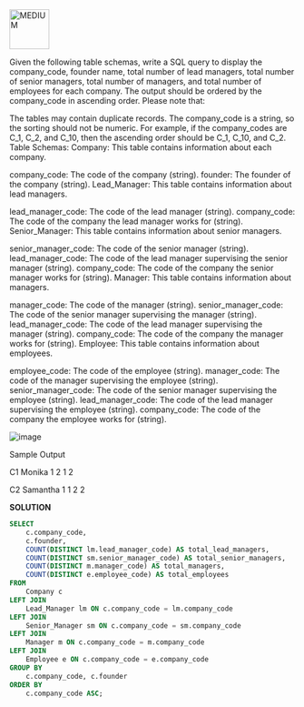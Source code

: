 <img src="https://img.shields.io/badge/MEDIUM-orange" alt="MEDIUM" width="70"> 
  
Given the following table schemas, write a SQL query to display the company_code, founder name, total number of lead managers, total number of senior managers, total number of managers, and total number of employees for each company. The output should be ordered by the company_code in ascending order. Please note that:

The tables may contain duplicate records.
The company_code is a string, so the sorting should not be numeric. For example, if the company_codes are C_1, C_2, and C_10, then the ascending order should be C_1, C_10, and C_2.
Table Schemas:
Company: This table contains information about each company.
 
company_code: The code of the company (string).
founder: The founder of the company (string).
Lead_Manager: This table contains information about lead managers.

lead_manager_code: The code of the lead manager (string).
company_code: The code of the company the lead manager works for (string).
Senior_Manager: This table contains information about senior managers.
 
senior_manager_code: The code of the senior manager (string).
lead_manager_code: The code of the lead manager supervising the senior manager (string).
company_code: The code of the company the senior manager works for (string).
Manager: This table contains information about managers.

manager_code: The code of the manager (string).
senior_manager_code: The code of the senior manager supervising the manager (string).
lead_manager_code: The code of the lead manager supervising the manager (string).
company_code: The code of the company the manager works for (string).
Employee: This table contains information about employees.

employee_code: The code of the employee (string).
manager_code: The code of the manager supervising the employee (string).
senior_manager_code: The code of the senior manager supervising the employee (string).
lead_manager_code: The code of the lead manager supervising the employee (string).
company_code: The code of the company the employee works for (string).

![image](https://github.com/user-attachments/assets/fabd942d-3e80-4b9b-add1-1dde4f53e704)

Sample Output

C1 Monika 1 2 1 2

C2 Samantha 1 1 2 2

**SOLUTION**
```sql
SELECT 
    c.company_code, 
    c.founder,  
    COUNT(DISTINCT lm.lead_manager_code) AS total_lead_managers,
    COUNT(DISTINCT sm.senior_manager_code) AS total_senior_managers,
    COUNT(DISTINCT m.manager_code) AS total_managers,
    COUNT(DISTINCT e.employee_code) AS total_employees 
FROM 
    Company c
LEFT JOIN   
    Lead_Manager lm ON c.company_code = lm.company_code
LEFT JOIN 
    Senior_Manager sm ON c.company_code = sm.company_code
LEFT JOIN 
    Manager m ON c.company_code = m.company_code
LEFT JOIN 
    Employee e ON c.company_code = e.company_code
GROUP BY 
    c.company_code, c.founder
ORDER BY 
    c.company_code ASC;
```
